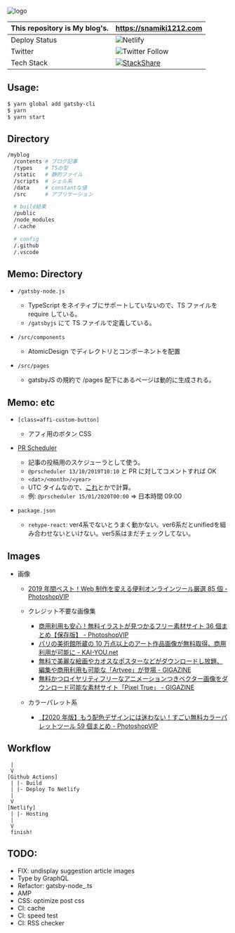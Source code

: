 ![logo](https://user-images.githubusercontent.com/26793088/71515007-85c29d80-28e4-11ea-970c-7c0d8f2093bd.png)

| This repository is My blog's. | https://snamiki1212.com                                                                                                                                          |
| ----------------------------- | ---------------------------------------------------------------------------------------------------------------------------------------------------------------- |
| Deploy Status                 | ![Netlify](https://github.com/snamiki1212/myblog/workflows/Netlify/badge.svg?branch=master)
| Twitter                       | ![Twitter Follow](https://img.shields.io/twitter/follow/snamiki1212?style=social)                                                                                |
| Tech Stack                    | [![StackShare](http://img.shields.io/badge/tech-stack-0690fa.svg?style=flat)](https://stackshare.io/snamiki1212/lunash)                                          |

## Usage:

```zsh
$ yarn global add gatsby-cli
$ yarn
$ yarn start
```

## Directory

```sh
/myblog
  /contents # ブログ記事
  /types    # TSの型
  /static   # 静的ファイル
  /scripts  # シェル系
  /data     # constantな値
  /src      # アプリケーション

  # build結果
  /public
  /node_modules
  /.cache

  # config
  /.github
  /.vscode
```

## Memo: Directory

- `/gatsby-node.js`

  - TypeScript をネイティブにサポートしていないので、TS ファイルを require している。
  - `/gatsbyjs` にて TS ファイルで定義している。

- `/src/components`

  - AtomicDesign でディレクトリとコンポーネントを配置

- `/src/pages`
  - gatsbyJS の規約で /pages 配下にあるページは動的に生成される。

## Memo: etc

- `[class=affi-custom-button]`

  - アフィ用のボタン CSS

- [PR Scheduler](https://www.prscheduler.com/docs)
  - 記事の投稿用のスケジューラとして使う。
  - `@prscheduler 13/10/2019T10:10` と PR に対してコメントすれば OK
  - `<dat>/<month>/<year>`
  - UTC タイムなので、[これ](http://www.timebie.com/timezone/universaljapan.php)とかで計算。
  - 例: `@prscheduler 15/01/2020T00:00` ⇒ 日本時間 09:00

- `package.json`
  - `rehype-react`: ver4系でないとうまく動かない。ver6系だとunifiedを組み合わせないといけない。ver5系はまだチェックしてない。

## Images

- 画像

  - [2019 年間ベスト！Web 制作を変える便利オンラインツール厳選 85 個 - PhotoshopVIP](http://photoshopvip.net/119896)

  - クレジット不要な画像集

    - [商用利用も安心！無料イラストが見つかるフリー素材サイト 36 個まとめ【保存版】 - PhotoshopVIP](http://photoshopvip.net/115273#tip2)
    - [パリの美術館所蔵の 10 万点以上のアート作品画像が無料取得、商用利用が可能に - KAI-YOU.net](https://kai-you.net/article/70889)
    - [無料で美麗な絵画やカオスなポスターなどがダウンロードし放題、編集や商用利用も可能な「Artvee」が登場 - GIGAZINE](https://gigazine.net/news/20200612-artvee-public-domain-art/)
    - [無料かつロイヤリティフリーなアニメーションつきベクター画像をダウンロード可能な素材サイト「Pixel True」 - GIGAZINE](https://gigazine.net/news/20200806-pixeltrue/)

  - カラーパレット系
    - [【2020 年版】もう配色デザインには迷わない！すごい無料カラーパレットツール 59 個まとめ - PhotoshopVIP](http://photoshopvip.net/72189)

## Workflow

```
 |
 V
[Github Actions]
 | |- Build
 | |- Deploy To Netlify
 |
 V
[Netlify]
 | |- Hosting
 |
 V
 finish!
```

## TODO:

- FIX: undisplay suggestion article images
- Type by GraphQL
- Refactor: gatsby-node_.ts
- AMP
- CSS: optimize post css
- CI: cache
- CI: speed test
- CI: RSS checker